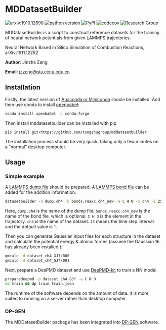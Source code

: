 # MDDatasetBuilder

[![arxiv:1910.12690](http://img.shields.io/badge/arXiv-1911.12252-B31B1B.svg?maxAge=86400)](https://arxiv.org/abs/1911.12252)
[![python version](https://img.shields.io/pypi/pyversions/mddatasetbuilder.svg?logo=python&logoColor=white)](https://pypi.org/project/mddatasetbuilder)
[![PyPI](https://img.shields.io/pypi/v/mddatasetbuilder.svg)](https://pypi.org/project/mddatasetbuilder)
[![codecov](https://codecov.io/gh/njzjz/mddatasetbuilder/branch/master/graph/badge.svg)](https://codecov.io/gh/njzjz/mddatasetbuilder)
[![Research Group](https://img.shields.io/website-up-down-green-red/http/computchem.cn.svg?label=Research%20Group)](http://computchem.cn)

MDDatasetBuilder is a script to construct reference datasets for the training of neural network potentials from given LAMMPS trajectories.

Neural Network Based in Silico Simulation of Combustion Reactions, arXiv:1911.12252

**Author**: Jinzhe Zeng

**Email**: jzzeng@stu.ecnu.edu.cn

## Installation

Firstly, the latest version of [Anaconda or Miniconda](https://conda.io/projects/continuumio-conda/en/latest/user-guide/install/index.html) shoule be installed. And then use conda to install [openbabel](https://github.com/openbabel/openbabel):

```sh
conda install openbabel -c conda-forge
```

Then install mddatasetbuilder can be installed with pip:
```
pip install git+https://github.com/tongzhugroup/mddatasetbuilder
```

The installation process should be very quick, taking only a few minutes on a “normal” desktop computer. 

## Usage
### Simple example

A [LAMMPS dump file](https://lammps.sandia.gov/doc/dump.html) should be prepared. A [LAMMPS bond file](http://lammps.sandia.gov/doc/fix_reax_bonds.html) can be added for the addition information.

```bash
datasetbuilder -d dump.ch4 -b bonds.reaxc.ch4_new -a C H O -n ch4 -i 25
```

Here, `dump.ch4` is the name of the dump file. `bonds.reaxc.ch4_new` is the name of the bond file, which is optional. `C H O` is the element in the trajectory. `ch4` is the name of the dataset. `25` means the time step interval and the default value is 1.

Then you can generate Gaussian input files for each structure in the dataset and calculate the potential energy & atomic forces (assume the Gaussian 16 has already been installed.):

```bash
qmcalc -d dataset_ch4_GJf/000
qmcalc -d dataset_ch4_GJf/001
```

Next, prepare a DeePMD dataset and use [DeePMD-kit](https://github.com/deepmodeling/deepmd-kit) to train a NN model.

```bash
preparedeepmd -p dataset_ch4_GJf -a C H O
cd train && dp train train.json
```

The runtime of the software depends on the amount of data. It is more suited to running on a server rather than desktop computer.

### DP-GEN
The MDDatasetBuilder package has been integrated into [DP-GEN](https://github.com/deepmodeling/dpgen) software.

